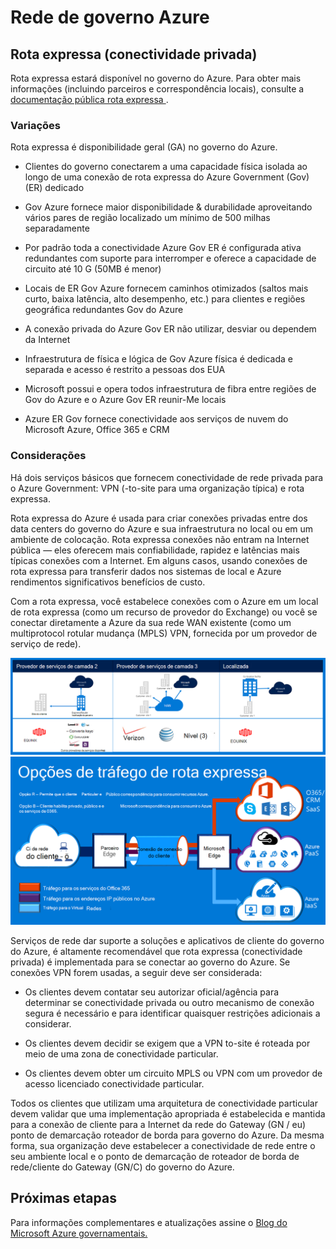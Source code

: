 <properties
    pageTitle="Documentação do Azure Governmenmt | Microsoft Azure"
    description="Isso fornece uma comparação de recursos e orientações para conectividade particular e Government"
    services="Azure-Government"
    cloud="gov" 
    documentationCenter=""
    authors="ryansoc"
    manager="zakramer"
    editor=""/>

<tags
    ms.service="multiple"
    ms.devlang="na"
    ms.topic="article"
    ms.tgt_pltfrm="na"
    ms.workload="azure-government"
    ms.date="09/28/2016"
    ms.author="ryansoc"/>

#  <a name="azure-government-networking"></a>Rede de governo Azure

##  <a name="expressroute-private-connectivity"></a>Rota expressa (conectividade privada)

Rota expressa estará disponível no governo do Azure. Para obter mais informações (incluindo parceiros e correspondência locais), consulte a <a href="https://azure.microsoft.com/en-us/documentation/services/expressroute/">documentação pública rota expressa </a>.

###  <a name="variations"></a>Variações

Rota expressa é disponibilidade geral (GA) no governo do Azure. 

- Clientes do governo conectarem a uma capacidade física isolada ao longo de uma conexão de rota expressa do Azure Government (Gov) (ER) dedicado

- Gov Azure fornece maior disponibilidade & durabilidade aproveitando vários pares de região localizado um mínimo de 500 milhas separadamente 

- Por padrão toda a conectividade Azure Gov ER é configurada ativa redundantes com suporte para interromper e oferece a capacidade de circuito até 10 G (50MB é menor)

- Locais de ER Gov Azure fornecem caminhos otimizados (saltos mais curto, baixa latência, alto desempenho, etc.) para clientes e regiões geográfica redundantes Gov do Azure

- A conexão privada do Azure Gov ER não utilizar, desviar ou dependem da Internet

- Infraestrutura de física e lógica de Gov Azure física é dedicada e separada e acesso é restrito a pessoas dos EUA

- Microsoft possui e opera todos infraestrutura de fibra entre regiões de Gov do Azure e o Azure Gov ER reunir-Me locais

- Azure ER Gov fornece conectividade aos serviços de nuvem do Microsoft Azure, Office 365 e CRM

### <a name="considerations"></a>Considerações

Há dois serviços básicos que fornecem conectividade de rede privada para o Azure Government: VPN (-to-site para uma organização típica) e rota expressa.

Rota expressa do Azure é usada para criar conexões privadas entre dos data centers do governo do Azure e sua infraestrutura no local ou em um ambiente de colocação. Rota expressa conexões não entram na Internet pública — eles oferecem mais confiabilidade, rapidez e latências mais típicas conexões com a Internet. Em alguns casos, usando conexões de rota expressa para transferir dados nos sistemas de local e Azure rendimentos significativos benefícios de custo.   

Com a rota expressa, você estabelece conexões com o Azure em um local de rota expressa (como um recurso de provedor do Exchange) ou você se conectar diretamente a Azure da sua rede WAN existente (como um multiprotocol rotular mudança (MPLS) VPN, fornecida por um provedor de serviço de rede).

![texto ALT](./media/azure-government-capability-private-connectivity-options.PNG)  ![texto ALT](./media/government-capability-expressroute.PNG)  

Serviços de rede dar suporte a soluções e aplicativos de cliente do governo do Azure, é altamente recomendável que rota expressa (conectividade privada) é implementada para se conectar ao governo do Azure. Se conexões VPN forem usadas, a seguir deve ser considerada:

- Os clientes devem contatar seu autorizar oficial/agência para determinar se conectividade privada ou outro mecanismo de conexão segura é necessário e para identificar quaisquer restrições adicionais a considerar.

- Os clientes devem decidir se exigem que a VPN to-site é roteada por meio de uma zona de conectividade particular.

- Os clientes devem obter um circuito MPLS ou VPN com um provedor de acesso licenciado conectividade particular.

Todos os clientes que utilizam uma arquitetura de conectividade particular devem validar que uma implementação apropriada é estabelecida e mantida para a conexão de cliente para a Internet da rede do Gateway (GN / eu) ponto de demarcação roteador de borda para governo do Azure. Da mesma forma, sua organização deve estabelecer a conectividade de rede entre o seu ambiente local e o ponto de demarcação de roteador de borda de rede/cliente do Gateway (GN/C) do governo do Azure.

## <a name="next-steps"></a>Próximas etapas

Para informações complementares e atualizações assine o <a href="https://blogs.msdn.microsoft.com/azuregov/">Blog do Microsoft Azure governamentais.</a>
